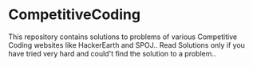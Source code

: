 # CompetitiveCoding
This repository contains solutions to problems of various Competitive Coding websites like HackerEarth and SPOJ..
Read Solutions only if you have tried very hard and could't find the solution to a problem..
